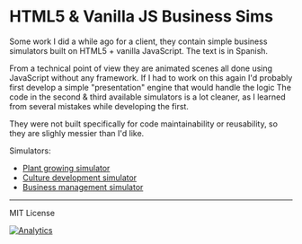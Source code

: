 HTML5 & Vanilla JS Business Sims
=========

Some work I did a while ago for a client, they contain simple business simulators built on HTML5 + vanilla JavaScript. The text is in Spanish.

From a technical point of view they are animated scenes all done using JavaScript without any framework. If I had to work on this again I'd probably first develop a simple "presentation" engine that would handle the logic
The code in the second & third available simulators is a lot cleaner, as I learned from several mistakes while developing the first.

They were not built specifically for code maintainability or reusability, so they are slighly messier than I'd like.

Simulators:

* [Plant growing simulator](https://urbanoalvarez.es/html5-business-simulator/)
* [Culture development simulator](https://urbanoalvarez.es/html5-business-simulator/simulador2.html)
* [Business management simulator](https://urbanoalvarez.es/html5-business-simulator/simulador3.html)

-----
MIT License

[![Analytics](https://ga-beacon.appspot.com/UA-3181088-16/html5-business-simulator/readme)](https://github.com/aurbano)
